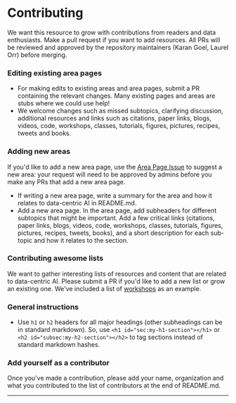# Contributing

We want this resource to grow with contributions from readers and data enthusiasts.
Make a pull request if you want to add resources.
All PRs will be reviewed and approved by the repository maintainers (Karan Goel, Laurel Orr) before merging.

### Editing existing area pages

- For making edits to existing areas and area pages, submit a PR containing the relevant changes. Many existing pages and areas
 are stubs where we could use help!
- We welcome changes
  such as missed subtopics, clarifying discussion, additional resources and links such as citations, paper links, blogs, videos, code, workshops,
  classes, tutorials, figures, pictures, recipes, tweets and books.

### Adding new areas

If you'd like to add a new area page, use the [Area Page Issue](https://github.com/HazyResearch/data-centric-ai/issues/new/choose) to suggest a new area: your request will need to be approved by admins before you make any PRs that add a new area page.

- If writing a new area page, write a summary for the area and how it relates to data-centric AI in README.md.
- Add a new area page. In the area page, add subheaders for different subtopics that might be important.
  Add a few critical links (citations, paper links, blogs, videos, code, workshops,
  classes, tutorials, figures, pictures, recipes, tweets, books), and a short
  description for each sub-topic and how it relates to the section.

### Contributing awesome lists

We want to gather interesting lists of resources and content that are related to data-centric AI. Please submit a PR if you'd like to add a new list or grow an existing one. We've included a list of [workshops](awesome-lists/workshops.md) as an example.

### General instructions

- Use `h1` or `h2` headers for all major headings (other subheadings can be in standard markdown).
  So, use `<h1 id="sec:my-h1-section"></h1>` or `<h2 id="subsec:my-h2-section"></h2>` to tag sections
  instead of standard markdown hashes.

### Add yourself as a contributor
Once you've made a contribution, please add your name, organization and what you contributed to the list of contributors at the end of README.md.

---
